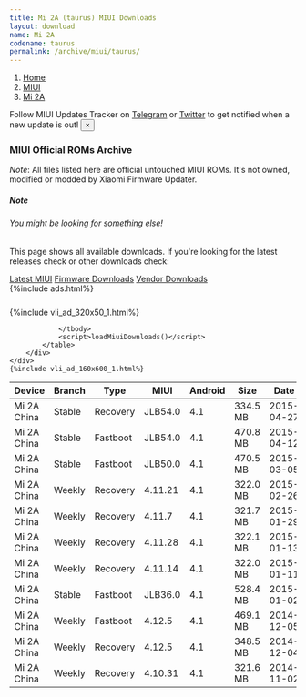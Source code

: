 ```yaml
---
title: Mi 2A (taurus) MIUI Downloads
layout: download
name: Mi 2A
codename: taurus
permalink: /archive/miui/taurus/
---
```

<nav aria-label="breadcrumb">
    <ol class="breadcrumb">
        <li class="breadcrumb-item"><a href="/">Home</a></li>
        <li class="breadcrumb-item"><a href="/miui/">MIUI</a></li>
        <li class="breadcrumb-item active" aria-current="page"><a href="/miui/taurus/">Mi 2A</a></li>
    </ol>
</nav>
<div class="alert alert-primary alert-dismissible fade show" role="alert">
    Follow MIUI Updates Tracker on <a href="https://t.me/MIUIUpdatesTracker" class="alert-link">Telegram</a>
     or <a href="https://twitter.com/MiFwUpdater" class="alert-link">Twitter</a> to get notified when a new update is out!
    <button type="button" class="close" data-dismiss="alert" aria-label="Close">
        <span aria-hidden="true">&times;</span>
    </button>
</div>

### MIUI Official ROMs Archive
*Note*: All files listed here are official untouched MIUI ROMs. It's not owned, modified or modded by Xiaomi Firmware Updater.
<div class="card">
  <div class="card-body">
    <h5 class="card-title">Note</h5>
    <h6 class="card-subtitle mb-2 text-muted">You might be looking for something else!</h6>
    <p class="card-text">This page shows all available downloads.
     If you're looking for the latest releases check or other downloads check:</p>
    <a href="/miui/taurus/" class="card-link">Latest MIUI</a>
    <a href="/firmware/taurus/" class="card-link">Firmware Downloads</a>
    <a href="/vendor/taurus/" class="card-link">Vendor Downloads</a>
  </div>
</div>
{%include ads.html%}
<div class="row justify-content-center">
    <div class="col-10">
        <div class="table-responsive-md" style="margin-top: 25px;">
            {%include vli_ad_320x50_1.html%}
            <table id="miui" class="display dt-responsive nowrap compact table table-striped table-hover table-sm">
                <thead class="thead-dark">
                    <tr>
                        <th data-ref="device">Device</th>
                        <th data-ref="branch">Branch</th>
                        <th data-ref="type">Type</th>
                        <th data-ref="miui">MIUI</th>
                        <th data-ref="android">Android</th>
                        <th data-ref="size">Size</th>
                        <th data-ref="size">Date</th>
                        <th data-ref="link">Link</th>
                    </tr>
                </thead>
                <tbody>
                <tr><td>Mi 2A China</td><td>Stable</td><td>Recovery</td><td>JLB54.0</td><td>4.1</td><td>334.5 MB</td><td>2015-04-27</td><td><a href="/miui/taurus/stable/JLB54.0/">Download</a></td></tr>
<tr><td>Mi 2A China</td><td>Stable</td><td>Fastboot</td><td>JLB54.0</td><td>4.1</td><td>470.8 MB</td><td>2015-04-12</td><td><a href="/miui/taurus/stable/JLB54.0/">Download</a></td></tr>
<tr><td>Mi 2A China</td><td>Stable</td><td>Fastboot</td><td>JLB50.0</td><td>4.1</td><td>470.5 MB</td><td>2015-03-05</td><td><a href="/miui/taurus/stable/JLB50.0/">Download</a></td></tr>
<tr><td>Mi 2A China</td><td>Weekly</td><td>Recovery</td><td>4.11.21</td><td>4.1</td><td>322.0 MB</td><td>2015-02-26</td><td><a href="/miui/taurus/weekly/4.11.21/">Download</a></td></tr>
<tr><td>Mi 2A China</td><td>Weekly</td><td>Recovery</td><td>4.11.7</td><td>4.1</td><td>321.7 MB</td><td>2015-01-29</td><td><a href="/miui/taurus/weekly/4.11.7/">Download</a></td></tr>
<tr><td>Mi 2A China</td><td>Weekly</td><td>Recovery</td><td>4.11.28</td><td>4.1</td><td>322.1 MB</td><td>2015-01-13</td><td><a href="/miui/taurus/weekly/4.11.28/">Download</a></td></tr>
<tr><td>Mi 2A China</td><td>Weekly</td><td>Recovery</td><td>4.11.14</td><td>4.1</td><td>322.0 MB</td><td>2015-01-11</td><td><a href="/miui/taurus/weekly/4.11.14/">Download</a></td></tr>
<tr><td>Mi 2A China</td><td>Stable</td><td>Fastboot</td><td>JLB36.0</td><td>4.1</td><td>528.4 MB</td><td>2015-01-02</td><td><a href="/miui/taurus/stable/JLB36.0/">Download</a></td></tr>
<tr><td>Mi 2A China</td><td>Weekly</td><td>Fastboot</td><td>4.12.5</td><td>4.1</td><td>469.1 MB</td><td>2014-12-05</td><td><a href="/miui/taurus/weekly/4.12.5/">Download</a></td></tr>
<tr><td>Mi 2A China</td><td>Weekly</td><td>Recovery</td><td>4.12.5</td><td>4.1</td><td>348.5 MB</td><td>2014-12-04</td><td><a href="/miui/taurus/weekly/4.12.5/">Download</a></td></tr>
<tr><td>Mi 2A China</td><td>Weekly</td><td>Recovery</td><td>4.10.31</td><td>4.1</td><td>321.6 MB</td><td>2014-11-02</td><td><a href="/miui/taurus/weekly/4.10.31/">Download</a></td></tr>

                </tbody>
                <script>loadMiuiDownloads()</script>
            </table>
        </div>
    </div>
    {%include vli_ad_160x600_1.html%}
</div>
